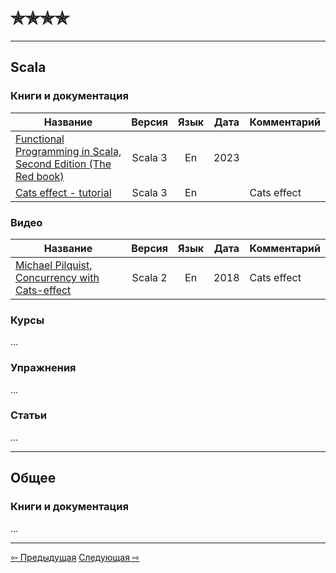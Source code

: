 # &#10031;&#10031;&#10031;&#10031;

--- 

## Scala

### Книги и документация

| Название     |  Версия  | Язык | Дата | Комментарий |
|--------------|:--------:|:----:|------|-------------|
| [Functional Programming in Scala, Second Edition (The Red book)][Red book] | Scala 3 | En | 2023 |             |
| [Cats effect - tutorial][Cats effect]                                      | Scala 3 | En |      | Cats effect |

### Видео

| Название     |  Версия  | Язык | Дата | Комментарий |
|--------------|:--------:|:----:|------|-------------|
| [Michael Pilquist, Concurrency with Cats-effect](https://www.youtube.com/watch?v=Gig-f_HXvLI) | Scala 2 | En | 2018 | Cats effect |

### Курсы

...

### Упражнения

...

### Статьи

...

--- 

## Общее

### Книги и документация

...

---

<div>
    <a href="three_stars">&#8678; Предыдущая</a>
    <a href="five_stars">Следующая &#8680;</a>
</div>

[Red book]: https://www.manning.com/books/functional-programming-in-scala-second-edition?query=Functional%20Programming%20in%20Scala,%20Second%20Edition
[Cats effect]: https://typelevel.org/cats-effect/docs/tutorial